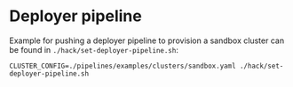 # Deployer pipeline

Example for pushing a deployer pipeline to provision a sandbox cluster can be found in `./hack/set-deployer-pipeline.sh`:

```
CLUSTER_CONFIG=./pipelines/examples/clusters/sandbox.yaml ./hack/set-deployer-pipeline.sh
```
